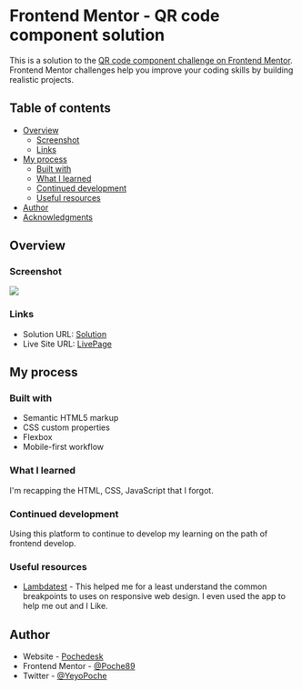 # Frontend Mentor - QR code component solution

This is a solution to the [QR code component challenge on Frontend Mentor](https://www.frontendmentor.io/challenges/qr-code-component-iux_sIO_H). Frontend Mentor challenges help you improve your coding skills by building realistic projects.

## Table of contents

- [Overview](#overview)
  - [Screenshot](#screenshot)
  - [Links](#links)
- [My process](#my-process)
  - [Built with](#built-with)
  - [What I learned](#what-i-learned)
  - [Continued development](#continued-development)
  - [Useful resources](#useful-resources)
- [Author](#author)
- [Acknowledgments](#acknowledgments)


## Overview

### Screenshot

![](https://user-images.githubusercontent.com/4615567/150708666-aa07fefc-bf3c-45ff-86be-43d13bb26c34.png)

### Links

- Solution URL: [Solution](https://github.com/Poche89/QR-Code-Component-Main)
- Live Site URL: [LivePage](https://poche89.github.io/QR-Code-Component-Main/)

## My process

### Built with

- Semantic HTML5 markup
- CSS custom properties
- Flexbox
- Mobile-first workflow

### What I learned

I'm recapping the HTML, CSS, JavaScript that I forgot.

### Continued development

Using this platform to continue to develop my learning on the path of frontend develop.

### Useful resources

- [Lambdatest](https://www.lambdatest.com/blog/how-to-use-css-breakpoints-for-responsive-design/) - This helped me for a least understand the common breakpoints to uses on responsive web design. I even used the app to help me out and I Like.

## Author

- Website - [Pochedesk](https://pochedesk.wordpress.com/)
- Frontend Mentor - [@Poche89](https://www.frontendmentor.io/profile/Poche89)
- Twitter - [@YeyoPoche](https://twitter.com/YeyoPoche)
